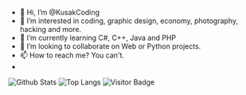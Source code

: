 - 👋 Hi, I’m @KusakCoding
- 👀 I’m interested in coding, graphic design, economy, photography, hacking and more.
- 🌱 I’m currently learning C#, C++, Java and PHP
- 💞️ I’m looking to collaborate on Web or Python projects.
- 📫 How to reach me? You can't.
- 
![Github Stats](https://github-readme-stats.vercel.app/api?username=KusakCoding&count_private=true&show_icons=true&include_all_commits=true)
![Top Langs](https://github-readme-stats.vercel.app/api/top-langs/?username=Kusakcoding&hide=TeX&layout=compact)
![Visitor Badge](https://visitor-badge.laobi.icu/badge?page_id=KusakCoding)
